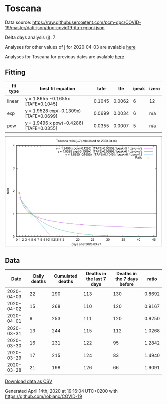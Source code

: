 # Toscana

Data source: https://raw.githubusercontent.com/pcm-dpc/COVID-19/master/dati-json/dpc-covid19-ita-regioni.json

Delta days analysis (j): 7

Analyses for other values of j for 2020-04-03 are avalable [here](../2020-04-03/README.md)

Analyses for Toscana for previous dates are avalable [here](../README.md)

## Fitting 
|fit type|best fit equation|tafe|tfe|ipeak|izero|
|-------|-----|--------|------|---|---|
|linear|y = 1.8655 -0.1655x  [TAFE=0.1045]|0.1045|0.0062|6|12|
|exp|y = 1.9528 exp(-0.1309x)  [TAFE=0.0699]|0.0699|0.0034|6|n/a|
|pow|y = 1.9496 x pow(-0.4286)  [TAFE=0.0355]|0.0355|0.0007|5|n/a|

![Plot](COVID-19_toscana_j7_2020-04-03.png)

## Data
|Date|Daily deaths|Cumulated deaths|Deaths in the last 7 days|Deaths in the 7 days before|ratio|
|----|----------|-----------|-------|--------------------|-----|
|2020-04-03|22|290|113|130|0.8692|
|2020-04-02|15|268|110|120|0.9167|
|2020-04-01|9|253|111|120|0.9250|
|2020-03-31|13|244|115|112|1.0268|
|2020-03-30|16|231|122|95|1.2842|
|2020-03-29|17|215|124|83|1.4940|
|2020-03-28|21|198|126|66|1.9091|

[Download data as CSV](COVID-19_toscana_j7_2020-04-03.csv)

Generated April 14th, 2020 at 19:16:04 UTC+0200 with https://github.com/robianc/COVID-19
